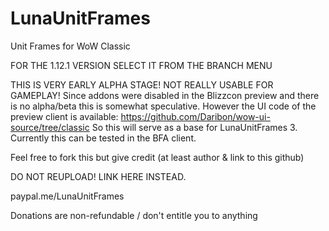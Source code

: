 # LunaUnitFrames
Unit Frames for WoW Classic

FOR THE 1.12.1 VERSION SELECT IT FROM THE BRANCH MENU

THIS IS VERY EARLY ALPHA STAGE! NOT REALLY USABLE FOR GAMEPLAY!
Since addons were disabled in the Blizzcon preview and there is no alpha/beta this is somewhat speculative.
However the UI code of the preview client is available: https://github.com/Daribon/wow-ui-source/tree/classic
So this will serve as a base for LunaUnitFrames 3. Currently this can be tested in the BFA client.

Feel free to fork this but give credit (at least author & link to this github)

DO NOT REUPLOAD! LINK HERE INSTEAD.


paypal.me/LunaUnitFrames

Donations are non-refundable / don't entitle you to anything
